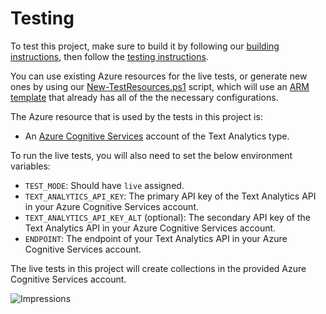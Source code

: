 # Testing

To test this project, make sure to build it by following our [building instructions](https://github.com/Azure/azure-sdk-for-js/blob/master/CONTRIBUTING.md#building), then follow the [testing instructions](https://github.com/Azure/azure-sdk-for-js/blob/master/CONTRIBUTING.md#testing).

You can use existing Azure resources for the live tests, or generate new ones by using our [New-TestResources.ps1](https://github.com/Azure/azure-sdk-for-js/blob/master/eng/common/TestResources/New-TestResources.ps1) script, which will use an [ARM template](https://github.com/Azure/azure-sdk-for-js/blob/master/sdk/textanalytics/test-resources.json) that already has all of the the necessary configurations.

The Azure resource that is used by the tests in this project is:

- An [Azure Cognitive Services](https://azure.microsoft.com/en-us/services/cognitive-services/) account of the Text Analytics type.

To run the live tests, you will also need to set the below environment variables:

- `TEST_MODE`: Should have `live` assigned.
- `TEXT_ANALYTICS_API_KEY`: The primary API key of the Text Analytics API in your Azure Cognitive Services account.
- `TEXT_ANALYTICS_API_KEY_ALT` (optional): The secondary API key of the Text Analytics API in your Azure Cognitive Services account.
- `ENDPOINT`: The endpoint of your Text Analytics API in your Azure Cognitive Services account.

The live tests in this project will create collections in the provided Azure Cognitive Services account.

![Impressions](https://azure-sdk-impressions.azurewebsites.net/api/impressions/azure-sdk-for-js%2Fsdk%2Ftextanalytics%2Fai-text-analytics%2Ftest%2FREADME.png)
